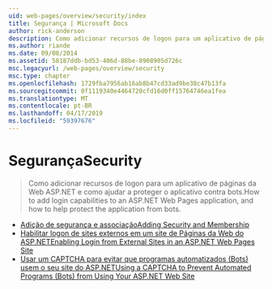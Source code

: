 ```yaml
---
uid: web-pages/overview/security/index
title: Segurança | Microsoft Docs
author: rick-anderson
description: Como adicionar recursos de logon para um aplicativo de páginas da Web ASP.NET e como ajudar a proteger o aplicativo contra bots.
ms.author: riande
ms.date: 09/08/2014
ms.assetid: 58187ddb-bd53-406d-88be-8908905d726c
msc.legacyurl: /web-pages/overview/security
msc.type: chapter
ms.openlocfilehash: 1729fba7956ab16ab8b47cd33ad9be38c47b13fa
ms.sourcegitcommit: 0f1119340e4464720cfd16d0ff15764746ea1fea
ms.translationtype: MT
ms.contentlocale: pt-BR
ms.lasthandoff: 04/17/2019
ms.locfileid: "59397676"
---
```

# <a name="security"></a><span data-ttu-id="2f10f-103">Segurança</span><span class="sxs-lookup"><span data-stu-id="2f10f-103">Security</span></span>

> <span data-ttu-id="2f10f-104">Como adicionar recursos de logon para um aplicativo de páginas da Web ASP.NET e como ajudar a proteger o aplicativo contra bots.</span><span class="sxs-lookup"><span data-stu-id="2f10f-104">How to add login capabilities to an ASP.NET Web Pages application, and how to help protect the application from bots.</span></span>


- [<span data-ttu-id="2f10f-105">Adição de segurança e associação</span><span class="sxs-lookup"><span data-stu-id="2f10f-105">Adding Security and Membership</span></span>](16-adding-security-and-membership.md)
- [<span data-ttu-id="2f10f-106">Habilitar logon de sites externos em um site de Páginas da Web do ASP.NET</span><span class="sxs-lookup"><span data-stu-id="2f10f-106">Enabling Login from External Sites in an ASP.NET Web Pages Site</span></span>](enabling-login-from-external-sites-in-an-aspnet-web-pages-site.md)
- [<span data-ttu-id="2f10f-107">Usar um CAPTCHA para evitar que programas automatizados (Bots) usem o seu site do ASP.NET</span><span class="sxs-lookup"><span data-stu-id="2f10f-107">Using a CAPTCHA to Prevent Automated Programs (Bots) from Using Your ASP.NET Web Site</span></span>](using-a-catpcha-to-prevent-automated-programs-bots-from-using-your-aspnet-web-site.md)
